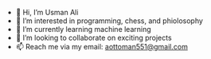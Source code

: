 - 👋 Hi, I’m Usman Ali
- 👀 I’m interested in programming, chess, and phiolosophy
- 🌱 I’m currently learning machine learning
- 💞️ I’m looking to collaborate on exciting projects
- 📫 Reach me via my email: aottoman551@gmail.com

<!---
UsmanAli404/UsmanAli404 is a ✨ special ✨ repository because its `README.md` (this file) appears on your GitHub profile.
You can click the Preview link to take a look at your changes.
--->
